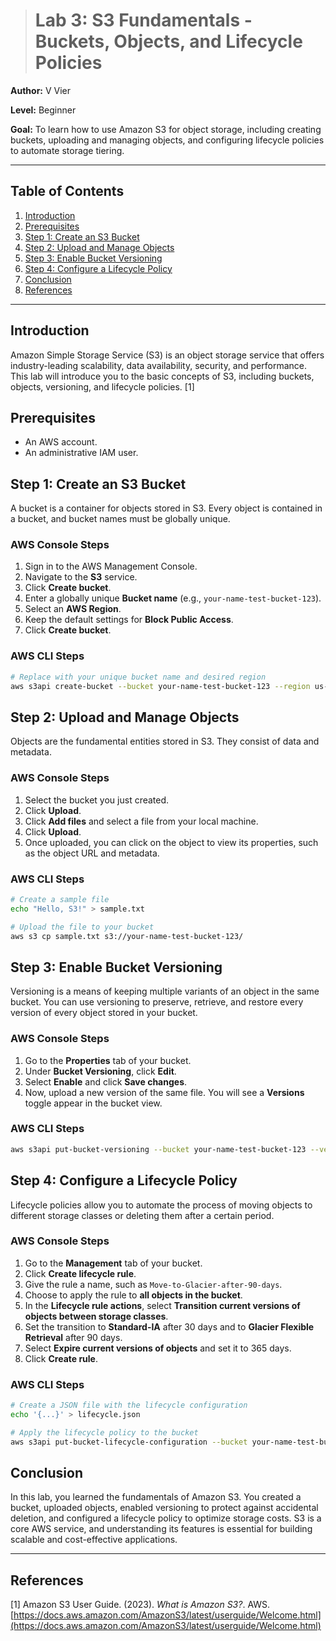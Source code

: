 > # Lab 3: S3 Fundamentals - Buckets, Objects, and Lifecycle Policies

**Author:** V Vier

**Level:** Beginner

**Goal:** To learn how to use Amazon S3 for object storage, including creating buckets, uploading and managing objects, and configuring lifecycle policies to automate storage tiering.

---

## Table of Contents

1.  [Introduction](#introduction)
2.  [Prerequisites](#prerequisites)
3.  [Step 1: Create an S3 Bucket](#step-1-create-an-s3-bucket)
4.  [Step 2: Upload and Manage Objects](#step-2-upload-and-manage-objects)
5.  [Step 3: Enable Bucket Versioning](#step-3-enable-bucket-versioning)
6.  [Step 4: Configure a Lifecycle Policy](#step-4-configure-a-lifecycle-policy)
7.  [Conclusion](#conclusion)
8.  [References](#references)

---

## Introduction

Amazon Simple Storage Service (S3) is an object storage service that offers industry-leading scalability, data availability, security, and performance. This lab will introduce you to the basic concepts of S3, including buckets, objects, versioning, and lifecycle policies. [1]

## Prerequisites

*   An AWS account.
*   An administrative IAM user.

## Step 1: Create an S3 Bucket

A bucket is a container for objects stored in S3. Every object is contained in a bucket, and bucket names must be globally unique.

### AWS Console Steps

1.  Sign in to the AWS Management Console.
2.  Navigate to the **S3** service.
3.  Click **Create bucket**.
4.  Enter a globally unique **Bucket name** (e.g., `your-name-test-bucket-123`).
5.  Select an **AWS Region**.
6.  Keep the default settings for **Block Public Access**.
7.  Click **Create bucket**.

### AWS CLI Steps

```bash
# Replace with your unique bucket name and desired region
aws s3api create-bucket --bucket your-name-test-bucket-123 --region us-east-1
```

## Step 2: Upload and Manage Objects

Objects are the fundamental entities stored in S3. They consist of data and metadata.

### AWS Console Steps

1.  Select the bucket you just created.
2.  Click **Upload**.
3.  Click **Add files** and select a file from your local machine.
4.  Click **Upload**.
5.  Once uploaded, you can click on the object to view its properties, such as the object URL and metadata.

### AWS CLI Steps

```bash
# Create a sample file
echo "Hello, S3!" > sample.txt

# Upload the file to your bucket
aws s3 cp sample.txt s3://your-name-test-bucket-123/
```

## Step 3: Enable Bucket Versioning

Versioning is a means of keeping multiple variants of an object in the same bucket. You can use versioning to preserve, retrieve, and restore every version of every object stored in your bucket.

### AWS Console Steps

1.  Go to the **Properties** tab of your bucket.
2.  Under **Bucket Versioning**, click **Edit**.
3.  Select **Enable** and click **Save changes**.
4.  Now, upload a new version of the same file. You will see a **Versions** toggle appear in the bucket view.

### AWS CLI Steps

```bash
aws s3api put-bucket-versioning --bucket your-name-test-bucket-123 --versioning-configuration Status=Enabled
```

## Step 4: Configure a Lifecycle Policy

Lifecycle policies allow you to automate the process of moving objects to different storage classes or deleting them after a certain period.

### AWS Console Steps

1.  Go to the **Management** tab of your bucket.
2.  Click **Create lifecycle rule**.
3.  Give the rule a name, such as `Move-to-Glacier-after-90-days`.
4.  Choose to apply the rule to **all objects in the bucket**.
5.  In the **Lifecycle rule actions**, select **Transition current versions of objects between storage classes**.
6.  Set the transition to **Standard-IA** after 30 days and to **Glacier Flexible Retrieval** after 90 days.
7.  Select **Expire current versions of objects** and set it to 365 days.
8.  Click **Create rule**.

### AWS CLI Steps

```bash
# Create a JSON file with the lifecycle configuration
echo '{...}' > lifecycle.json

# Apply the lifecycle policy to the bucket
aws s3api put-bucket-lifecycle-configuration --bucket your-name-test-bucket-123 --lifecycle-configuration file://lifecycle.json
```

## Conclusion

In this lab, you learned the fundamentals of Amazon S3. You created a bucket, uploaded objects, enabled versioning to protect against accidental deletion, and configured a lifecycle policy to optimize storage costs. S3 is a core AWS service, and understanding its features is essential for building scalable and cost-effective applications.

---

## References

[1] Amazon S3 User Guide. (2023). *What is Amazon S3?*. AWS. [https://docs.aws.amazon.com/AmazonS3/latest/userguide/Welcome.html](https://docs.aws.amazon.com/AmazonS3/latest/userguide/Welcome.html)

